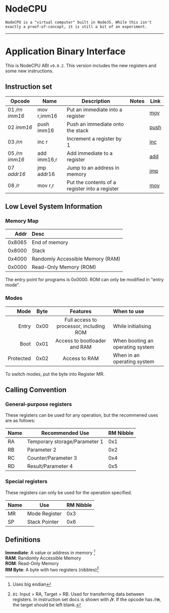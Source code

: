 # NodeCPU
`NodeCPU is a "virtual computer" built in NodeJS. While this isn't exactly a proof-of-concept, it is still a bit of an experiment.`

<hr>

# Application Binary Interface
This is NodeCPU ABI `v0.0.2`. This version includes the new registers and some new instructions.

## Instruction set

| Opcode | Name | Description | Notes | Link |
| --- | --- | --- | --- | --- |
| 01 _/rn imm16_ | mov r,imm16 | Put an immediate into a register || [mov](/NodeCPU/mov)
| 02 _imm16_ | push imm16 | Push an immediate onto the stack || [push](/NodeCPU/push) 
| 03 _/rn_ | inc r | Increment a register by 1 || [inc](/NodeCPU/inc)
| 05 _/rn imm16_ | add imm16,r | Add immediate to a register || [add](/NodeCPU/add)
| 07 _addr16_ | jmp addr16 | Jump to an address in memory || [jmp](/NodeCPU/jmp)
| 08 _/r_ | mov r,r | Put the contents of a register into a register || [mov](/NodeCPU/mov)
 
## Low Level System Information

### Memory Map

| Addr | Desc |
| ---: | :--- |
| 0x8065 | End of memory |
| 0x8000 | Stack |
| 0x4000 | Randomly Accessible Memory (RAM) |
| 0x0000 | Read-Only Memory (ROM) |

The entry point for programs is 0x0000. ROM can only be modified in "entry mode".

### Modes

| Mode | Byte | Features | When to use |
| ---: | :---: | :---: | :--- |
| Entry | 0x00 | Full access to processor, including ROM | While initialising |
| Boot | 0x01 | Access to bootloader and RAM | When booting an operating system |
| Protected | 0x02 | Access to RAM | When in an operating system |

To switch modes, put the byte into Register MR.

## Calling Convention
### General-purpose registers
These registers can be used for any operation, but the recommened uses are as follows:

| Name | Recommended Use | RM Nibble |
| --- | --- | --- |
| RA | Temporary storage/Parameter 1 | 0x1 |
| RB | Parameter 2 | 0x2 |
| RC | Counter/Parameter 3 | 0x4 |
| RD | Result/Parameter 4 | 0x5 |

### Special registers
These registers can only be used for the operation specified.

| Name | Use | RM Nibble |
| --- | --- | --- |
| MR | Mode Register | 0x3 |
| SP | Stack Pointer | 0x6 |

## Definitions
**Immediate**: A value or address in memory [^bigendian]  
**RAM**: Randomly Accessible Memory  
**ROM**: Read-Only Memory  
**RM Byte**: A byte with two registers (nibbles)[^rm]

[^start]: Program is stored at beginning of ROM
[^bigendian]: Uses big endian
[^rm]: `01`: Input = RA, Target = RB. Used for transferring data between registers. In instruction set docs is shown with _**/r**_. If the opcode has _/r**n**_, the target should be left blank.
